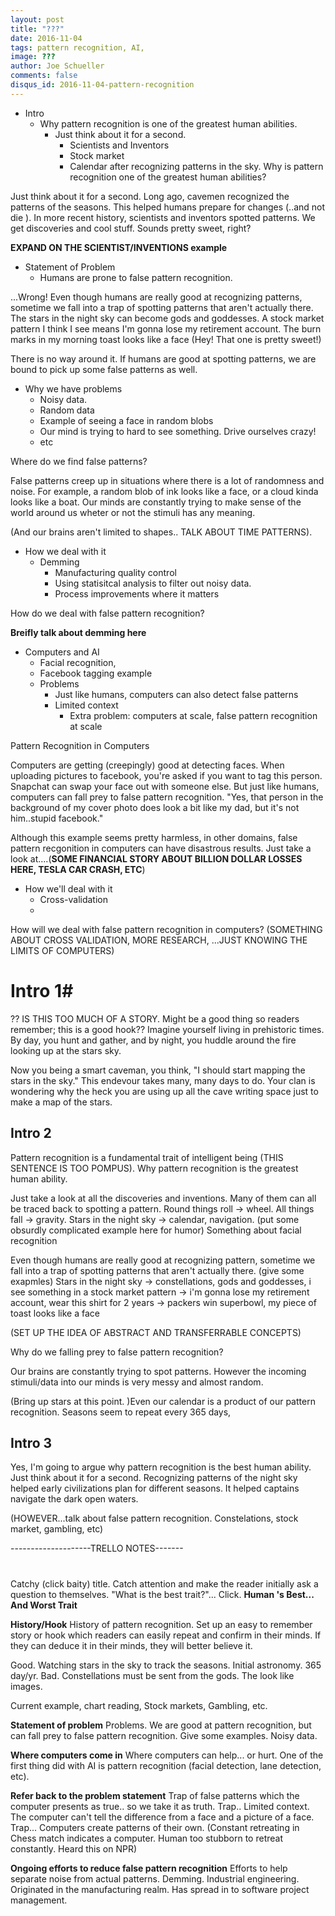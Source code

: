 ```yaml
---
layout: post
title: "???"
date: 2016-11-04
tags: pattern recognition, AI, 
image: ???
author: Joe Schueller
comments: false
disqus_id: 2016-11-04-pattern-recognition
---
```


- Intro
	- Why pattern recognition is one of the greatest human abilities.
		- Just think about it for a second.
			- Scientists and Inventors
			- Stock market
			- Calendar after recognizing patterns in the sky. 
	Why is pattern recognition one of the greatest human abilities?

Just think about it for a second. Long ago, cavemen recognized the patterns of the seasons. This helped humans prepare for changes (..and not die ). In more recent history, scientists and inventors spotted patterns. We get discoveries and cool stuff. Sounds pretty sweet, right?

**EXPAND ON THE SCIENTIST/INVENTIONS example**
	
	

- Statement of Problem
	- Humans are prone to false pattern recognition. 

...Wrong!
Even though humans are really good at recognizing patterns, sometime we fall into a trap of spotting patterns that aren't actually there. The stars in the night sky can become gods and goddesses. A stock market pattern I think I see means I'm gonna lose my retirement account. The burn marks in my morning toast looks like a face (Hey! That one is pretty sweet!) 

There is no way around it. If humans are good at spotting patterns, we are bound to pick up some false patterns as well. 


- Why we have problems
	- Noisy data.
	- Random data
	- Example of seeing a face in random blobs
	- Our mind is trying to hard to see something. Drive ourselves crazy!
	- etc

Where do we find false patterns?

False patterns creep up in situations where there is a lot of randomness and noise. For example, a random blob of ink looks like a face, or a cloud kinda looks like a boat.  Our minds are constantly trying to make sense of the world around us wheter or not the stimuli has any meaning. 

(And our brains aren't limited to shapes.. TALK ABOUT TIME PATTERNS). 



- How we deal with it
	- Demming
		- Manufacturing quality control
		- Using statisitcal analysis to filter out noisy data. 
		- Process improvements where it matters

How do we deal with false pattern recognition?

**Breifly talk about demming here**



- Computers and AI
	- Facial recognition, 
	- Facebook tagging example
	- Problems
		- Just like humans, computers can also detect false patterns
		- Limited context
			- Extra problem: computers at scale, false pattern recognition at scale	

Pattern Recognition in Computers

Computers are getting (creepingly) good at detecting faces. When uploading pictures to facebook, you're asked if you want to tag this person. Snapchat can swap your face out with someone else. But just like humans, computers can fall prey to false pattern recognition. "Yes, that person in the background of my cover photo does look a bit like my dad, but it's not him..stupid facebook." 

Although this example seems pretty harmless, in other domains, false pattern recgonition in computers can have disastrous results. Just take a look at....(**SOME FINANCIAL STORY ABOUT BILLION DOLLAR LOSSES HERE, TESLA CAR CRASH, ETC**)




- How we'll deal with it
	- Cross-validation
	- 

How will we deal with false pattern recognition in computers?
(SOMETHING ABOUT CROSS VALIDATION, MORE RESEARCH, ...JUST KNOWING THE LIMITS OF COMPUTERS)



# Intro 1#
?? IS THIS TOO MUCH OF A STORY. Might be a good thing so readers remember; this is a good hook??
Imagine yourself living in prehistoric times. By day, you hunt and gather, and by night, you huddle around the fire looking up at the stars sky. 

Now you being a smart caveman, you think, "I should start mapping the stars in the sky." This endevour takes many, many days to do. Your clan is wondering why the heck you are using up all the cave writing space just to make a map of the stars. 


## Intro 2 ##
Pattern recognition is a fundamental trait of intelligent being (THIS SENTENCE IS TOO POMPUS). 
Why pattern recognition is the greatest human ability.

Just take a look at all the discoveries and inventions. Many of them can all be traced back to spotting a pattern. Round things roll -> wheel. All things fall -> gravity. Stars in the night sky -> calendar, navigation. (put some obsurdly complicated example here for humor) Something about facial recognition

Even though humans are really good at recognizing pattern, sometime we fall into a trap of spotting patterns that aren't actually there. (give some exapmles) Stars in the night sky -> constellations, gods and goddesses, i see something in a stock market pattern -> i'm gonna lose my retirement account, wear this shirt for 2 years -> packers win superbowl, my piece of toast looks like a face

(SET UP THE IDEA OF ABSTRACT AND TRANSFERRABLE CONCEPTS)

Why do we falling prey to false pattern recognition? 

Our brains are constantly trying to spot patterns. However the incoming stimuli/data into our minds is very messy and almost random. 

(Bring up stars at this point. )Even our calendar is a product of our pattern recognition. Seasons seem to repeat every 365 days, 


## Intro 3 ##
Yes, I'm going to argue why pattern recognition is the best human ability. Just think about it for a second. Recognizing patterns of the night sky helped early civilizations plan for different seasons. It helped captains navigate the dark open waters. 



(HOWEVER...talk about false pattern recognition. Constelations, stock market, gambling, etc)






--------------------TRELLO NOTES-------

# 


Catchy (click baity) title. Catch attention and make the reader initially ask a question to themselves. "What is the best trait?"... Click. 
**Human 's Best... And Worst Trait**

**History/Hook**
History of pattern recognition. Set up an easy to remember story or hook which readers can easily repeat and confirm in their minds. If they can deduce it in their minds, they will better believe it. 

Good. Watching stars in the sky to track the seasons. Initial astronomy. 365 day/yr. 
Bad. Constellations must be sent from the gods. The look like images. 


Current example, chart reading, Stock markets, Gambling, etc. 

**Statement of problem**
Problems. We are good at pattern recognition, but can fall prey to false pattern recognition.
Give some examples. Noisy data. 

**Where computers come in**
Where computers can help... or hurt.
One of the first thing did with AI is pattern recognition (facial detection, lane detection, etc). 

**Refer back to the problem statement**
Trap of false patterns which the computer presents as true.. so we take it as truth. 
Trap.. Limited context. The computer can't tell the difference from a face and a picture of a face.
Trap... Computers create patterns of their own. (Constant retreating in Chess match indicates a computer. Human too stubborn to retreat constantly. Heard this on NPR)

**Ongoing efforts to reduce false pattern recognition**
Efforts to help separate noise from actual patterns. Demming. Industrial engineering. Originated in the manufacturing realm. Has spread in to software project management.